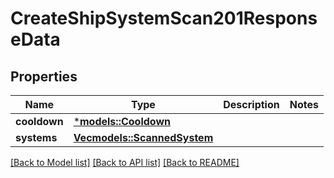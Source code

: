 # CreateShipSystemScan201ResponseData

## Properties
Name | Type | Description | Notes
------------ | ------------- | ------------- | -------------
**cooldown** | [***models::Cooldown**](Cooldown.md) |  | 
**systems** | [**Vec<models::ScannedSystem>**](ScannedSystem.md) |  | 

[[Back to Model list]](../README.md#documentation-for-models) [[Back to API list]](../README.md#documentation-for-api-endpoints) [[Back to README]](../README.md)


